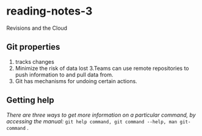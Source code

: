 # reading-notes-3
Revisions and the Cloud

## Git properties
1. tracks changes
2. Minimize the risk of data lost
3.Teams can use remote repositories to push information to and pull data from.
4. Git has mechanisms for undoing certain actions.
## Getting help
*There are three ways to get more information on a particular command, by accessing the manual:*
``` git help command, git command --help, man git-command ```
.
